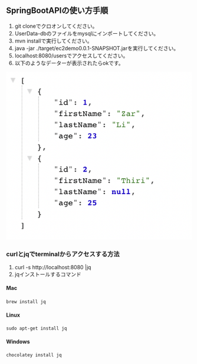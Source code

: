 ## SpringBootAPIの使い方手順
1. git cloneでクロオンしてください。
2. UserData-dbのファイルをmysqlにインポートしてください。
3. mvn installで実行してください。
4. java -jar ./target/ec2demo0.0.1-SNAPSHOT.jarを実行してください。
5. localhost:8080/usersでアクセスしてください。
6. 以下のようなデーターが表示されたらokです。

![alt text for screen readers](https://github.com/ZarLiHninn/SpringBootAPI/blob/main/images/Screen%20Shot%202022-02-25%20at%203.43.44%20PM.png "user lists")

### curlとjqでterminalからアクセスする方法
1. curl -s http://localhost:8080 |jq
2. jqインストールするコマンド
#### Mac
```brew install jq```
#### Linux
```sudo apt-get install jq```
#### Windows
```chocolatey install jq```
